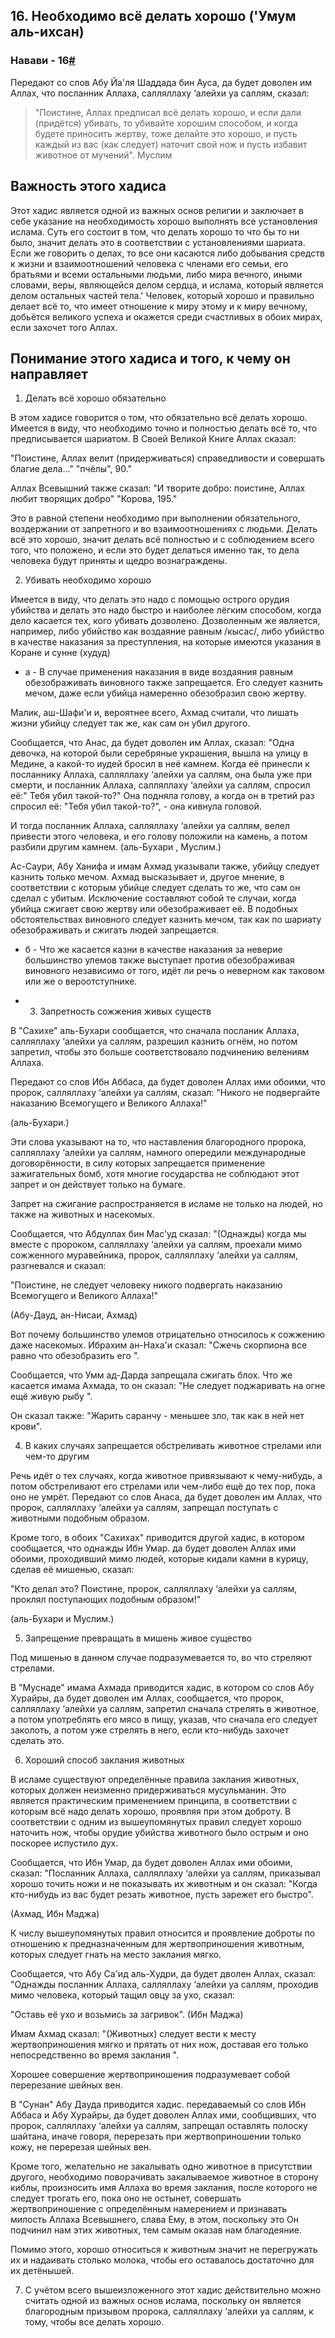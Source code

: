 ## 16. Необходимо всё делать хорошо ('Умум аль-ихсан)

### <a name="h-16"></a>Навави - 16[#](#h-16) 

Передают со слов Абу Йа'ля Шаддада бин Ауса, да будет доволен им Аллах, что посланник Аллаха, салляллаху ‘алейхи уа саллям, сказал:

>"Поистине, Аллах предписал всё делать хорошо, и если дали (придётся) убивать, то убивайте хорошим способом, и когда будете приносить жертву, тоже делайте это хорошо, и пусть каждый из вас (как следует) наточит свой нож и пусть избавит животное от мучений". Муслим

## Важность этого хадиса

Этот хадис является одной из важных основ религии и заключает в себе указание на необходимость хорошо выполнять все установления ислама. Суть его состоит в том, что делать хорошо то что бы то ни было, значит делать это в соответствии с установлениями шариата. Если же говорить о делах, то все они касаются либо добывания средств к жизни и взаимоотношений человека с членами его семьи, его братьями и всеми остальными людьми, либо мира вечного, иными словами, веры, являющейся делом сердца, и ислама, который является делом остальных частей тела.' Человек, который хорошо и правильно делает всё то, что имеет отношение к миру этому и к миру вечному, добьётся великого успеха и окажется среди счастливых в обоих мирах, если захочет того Аллах.

## Понимание этого хадиса и того, к чему он направляет

1. Делать всё хорошо обязательно

В этом хадисе говорится о том, что обязательно всё делать хорошо. Имеется в виду, что необходимо точно и полностью делать всё то, что предписывается шариатом. В Своей Великой Книге Аллах скaзал:

"Поистине, Аллах велит (придерживаться) справедливости и совершать благие дела..." "пчёлы", 90."

Аллах Всевышний также сказал: "И творите добро: поистине, Аллах любит творящих добро" "Корова, 195."

Это в равной степени необходимо при выполнении обязательного, воздержании от запретного и во взаимоотношениях с людьми. Делать всё это хорошо, значит делать всё полностью и с соблюдением всего того, что положено, и если это будет делаться именно так, то дела человека будут приняты и щедро вознаграждены.


2. Убивать необходимо хорошо

Имеется в виду, что делать это надо с помощью острого орудия убийства и делать это надо быстро и наиболее лёгким способом, когда дело касается тех, кого убивать дозволено. Дозволенным же является, например, либо убийство как воздаяние равным /кысас/, либо убийство в качестве наказания за преступления, на которые имеются указания в Коране и сунне (худуд)

- а - В случае применения наказания в виде воздаяния равным обезображивать виновного также запрещается. Его следует казнить мечом, даже если убийца намеренно обезобразил свою жертву.

Малик, аш-Шафи'и и, вероятнее всего, Ахмад считали, что лишать жизни убийцу следует так же, как сам он убил другого.

Сообщается, что Анас, да будет доволен им Аллах, сказал: "Одна девочка, на которой были серебряные украшения, вышла на улицу в Медине, а какой-то иудей бросил в неё камнем. Когда её принесли к посланнику Аллаха, салляллаху ‘алейхи уа саллям, она была уже при смерти, и посланник Аллаха, салляллаху ‘алейхи уа саллям, спросил её:" Тебя убил такой-то?" Она подняла голову, а когда он в третий раз спросил её: "Тебя убил такой-то?", - она кивнула головой.

И тогда посланник Аллаха, салляллаху ‘алейхи уа саллям, велел привести этого человека, и его голову положили на камень, а потом разбили другим камнем. (аль-Бухари , Муслим.)

Ас-Саури, Абу Ханифа и имам Ахмад указывали также, убийцу следует казнить только мечом. Ахмад высказывает и, другое мнение, в соответствии с которым убийце следует сделать то же, что сам он сделал с убитым. Исключение составляют собой те случаи, когда убийца сжигает свою жертву или обезображивает её. В подобных обстоятельствах виновного следует казнить мечом, так как по шариату обезображивать и сжигать людей запрещается.

- б - Что же касается казни в качестве наказания за неверие большинство улемов также выступает против обезображивая виновного независимо от того, идёт ли речь о неверном как таковом или же о вероотступнике.


- 3. Запретность сожжения живых существ

В "Сахихе" аль-Бухари сообщается, что сначала посланик Аллаха, салляллаху ‘алейхи уа саллям, разрешил казнить огнём, но потом запретил, чтобы это больше соответствовало подчинению велениям Аллаха.

Передают со слов Ибн Аббаса, да будет доволен Аллах ими обоими, что пророк, салляллаху ‘алейхи уа саллям, сказал: "Никого не подвергайте наказанию Всемогущего и Великого Аллаха!"

(aль-Бухари.)

Эти слова указывают на то, что наставления благородного пророка, салляллаху ‘алейхи уа саллям, намного опередили международные договорённости, в силу которых запрещается применение зажигательных бомб, хотя многие государства не соблюдают этот запрет и он действует только на бумаге.

Запрет на сжигание распространяется в исламе не только на людей, но также на животных и насекомых.

Сообщается, что Абдуллах бин Мас'уд сказал: "(Однажды) когда мы вместе с пророком, салляллаху ‘алейхи уа саллям, проехали мимо сожженного муравейника, пророк, салляллаху ‘алейхи уа саллям, разгневался и сказал:

"Поистине, не следует человеку никого подвергать наказанию Всемогущего и Великого Аллаха!"

(Абу-Дауд, ан-Нисаи, Ахмад)

Вот почему большинство улемов отрицательно относилось к сожжению даже насекомых. Ибрахим ан-Наха'и сказал: "Сжечь скорпиона все равно что обезобразить его ".

Сообщается, что Умм ад-Дарда запрещала сжигать блох. Что же касается имама Ахмада, то он сказал: "Не следует поджаривать на огне ещё живую рыбу ".

Он сказал также: "Жарить саранчу - меньшее зло, так как в ней нет крови".


4. В каких случаях запрещается обстреливать животное стрелами или чем-то другим

Речь идёт о тех случаях, когда животное привязывают к чему-нибудь, а потом обстреливают его стрелами или чем-либо ещё до тех пор, пока оно не умрёт. Передают со слов Анаса, да будет доволен им Аллах, что пророк, салляллаху ‘алейхи уа саллям, запрещал поступать с животными подобным образом.

Кроме того, в обоих "Сахихах" приводится другой хадис, в котором сообщается, что однажды Ибн Умар. да будет доволен Аллах ими обоими, проходивший мимо людей, которые кидали камни в курицу, сделав её мишенью, сказал:

"Кто делал это? Поистине, пророк, салляллаху ‘алейхи уа саллям, проклял поступающих подобным образом!"

(аль-Бухари и Муслим.)


5. Запрещение превращать в мишень живое существо

Под мишенью в данном случае подразумевается то, во чтo стреляют стрелами.

В "Муснаде" имама Ахмада приводится хадис, в котором со слов Абу Хурайры, да будет доволен им Аллах, сообщается, что пророк, салляллаху ‘алейхи уа саллям, запретил сначала стрелять в животное, а потом употреблять его мясо в пищу, указав, чтo сначала его следует заколоть, а потом уже стрелять в него, если кто-нибудь захочет сделать это.


6. Хороший способ заклания животных

В исламе существуют определённые правила заклания животных, которых должен неизменно придерживаться мусульманин. Это является практическим применением принципа, в соответствии с которым всё надо делать хорошо, проявляя при этом доброту. В соответствии с одним из вышеупомянутых правил следует хорошо наточить нож, чтобы орудие убийства животного было острым и оно поскорее испустило дух.

Сообщается, что Ибн Умар, да будет доволен Аллах ими обоими, сказал: "Посланник Аллаха, салляллаху ‘алейхи уа саллям, приказывал хорошо точить ножи и не пoказывать их животным и он сказал: "Когда кто-нибудь из вас будет резать животное, пусть зарежет его быстро".

(Ахмад, Ибн Маджа)

К числу вышеупомянутых правил относится и проявление доброты по отношению к предназначенным для жертвопринoшения животным, которых следует гнать на место заклания мягко.

Сообщается, что Абу Са'ид аль-Худри, да будет дволен Аллах, сказал: "Однажды посланник Аллаха, салляллаху ‘алейхи уа саллям, проходив мимо человека, который тащил овцу за ухо, сказал:

"Оставь её ухо и возьмись за загривок". (Ибн Маджа)

Имам Ахмад сказал: "(Животных) следует вести к месту жертвоприношения мягко и прятать от них нож, доставая его только непосредственно во время заклания ".

Хорошее совершение жертвоприношения подразумевает собой перерезание шейных вен.

В "Сунан" Абу Дауда приводится хадис. передаваемый со слов Ибн Аббаса и Абу Хурайры, да будет доволен Аллах ими, сообщивших, что пророк, салляллаху ‘алейхи уа саллям, запрещал оставлять полоску шайтана, иначе говоря, перерезать при жертвоприношении только кожу, не перерезая шейных вен.

Кроме того, желательно не закалывать одно животное в присутствии другого, необходимо поворачивать закалываемое животное в сторону киблы, произносить имя Аллаха во время заклания, после которого не следует трогать его, пока оно не остынет, совершать жертвоприношение с определённым намерением и признавать милость Аллаха Всевышнего, слава Ему, в этом, поскольку это Он подчинил нам этих животных, тем самым оказав нам благодеяние.

Помимо этого, хорошо относиться к животным значит не перегружать их и надаивать столько молока, чтобы его оставалось достаточно для их детёнышей.


7. С учётом всего вышеизложенного этот хадис действительно можно считать одной из важных основ ислама, поскольку он является благородным призывом пророка, салляллаху ‘алейхи уа саллям, к тому, чтобы все делать хорошо. 